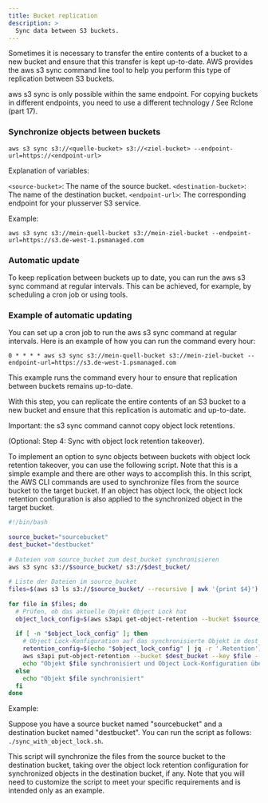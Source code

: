 ```yaml
---
title: Bucket replication
description: >
  Sync data between S3 buckets.
---
```


Sometimes it is necessary to transfer the entire contents of a bucket to a new bucket and ensure that this transfer is kept up-to-date. AWS provides the aws s3 sync command line tool to help you perform this type of replication between S3 buckets.

aws s3 sync is only possible within the same endpoint. For copying buckets in different endpoints, you need to use a different technology / See Rclone (part 17).

### Synchronize objects between buckets

`aws s3 sync s3://<quelle-bucket> s3://<ziel-bucket> --endpoint-url=https://<endpoint-url>`

Explanation of variables:

`<source-bucket>`: The name of the source bucket.
`<destination-bucket>`: The name of the destination bucket.
`<endpoint-url>`: The corresponding endpoint for your plusserver S3 service.

Example:

`aws s3 sync s3://mein-quell-bucket s3://mein-ziel-bucket --endpoint-url=https://s3.de-west-1.psmanaged.com`

### Automatic update

To keep replication between buckets up to date, you can run the aws s3 sync command at regular intervals. This can be achieved, for example, by scheduling a cron job or using tools.

### Example of automatic updating

You can set up a cron job to run the aws s3 sync command at regular intervals. Here is an example of how you can run the command every hour:

`0 * * * * aws s3 sync s3://mein-quell-bucket s3://mein-ziel-bucket --endpoint-url=https://s3.de-west-1.psmanaged.com`

This example runs the command every hour to ensure that replication between buckets remains up-to-date.

With this step, you can replicate the entire contents of an S3 bucket to a new bucket and ensure that this replication is automatic and up-to-date.

Important: the s3 sync command cannot copy object lock retentions.

(Optional: Step 4: Sync with object lock retention takeover).

To implement an option to sync objects between buckets with object lock retention takeover, you can use the following script. Note that this is a simple example and there are other ways to accomplish this. In this script, the AWS CLI commands are used to synchronize files from the source bucket to the target bucket. If an object has object lock, the object lock retention configuration is also applied to the synchronized object in the target bucket.

```bash
#!/bin/bash
 
source_bucket="sourcebucket"
dest_bucket="destbucket"
 
# Dateien vom source_bucket zum dest_bucket synchronisieren
aws s3 sync s3://$source_bucket/ s3://$dest_bucket/
 
# Liste der Dateien im source_bucket
files=$(aws s3 ls s3://$source_bucket/ --recursive | awk '{print $4}')
 
for file in $files; do
  # Prüfen, ob das aktuelle Objekt Object Lock hat
  object_lock_config=$(aws s3api get-object-retention --bucket $source_bucket --key $file 2>/dev/null)
   
  if [ -n "$object_lock_config" ]; then
    # Object Lock-Konfiguration auf das synchronisierte Objekt im dest_bucket setzen
    retention_config=$(echo "$object_lock_config" | jq -r '.Retention')
    aws s3api put-object-retention --bucket $dest_bucket --key $file --retention "$retention_config"
    echo "Objekt $file synchronisiert und Object Lock-Konfiguration übertragen"
  else
    echo "Objekt $file synchronisiert"
  fi
done
```

Example:

Suppose you have a source bucket named "sourcebucket" and a destination bucket named "destbucket". You can run the script as follows:
`./sync_with_object_lock.sh`.

This script will synchronize the files from the source bucket to the destination bucket, taking over the object lock retention configuration for synchronized objects in the destination bucket, if any. Note that you will need to customize the script to meet your specific requirements and is intended only as an example.

